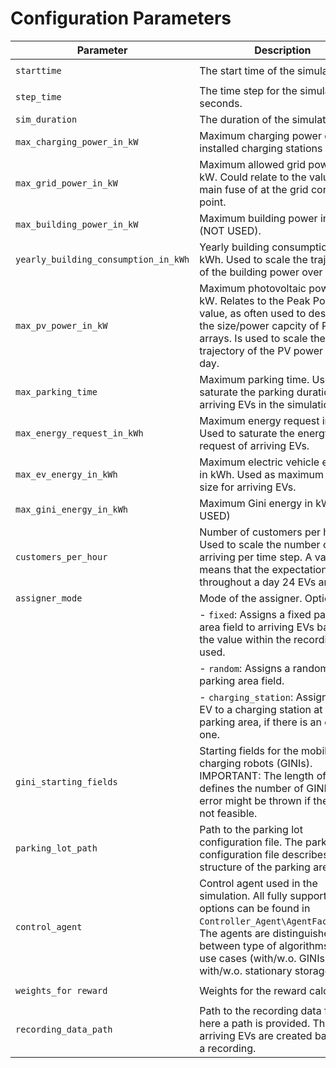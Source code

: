 # Configuration Parameters

| Parameter                          | Description                                                                 | Example Value                          |
|------------------------------------|-----------------------------------------------------------------------------|----------------------------------------|
| `starttime`                        | The start time of the simulation.                                           | `{ "year": 2023, "month": 10, "day": 16, "hour": 0, "minute": 0, "second": 0 }` |
| `step_time`                        | The time step for the simulation in seconds.                                | `300`                                  |
| `sim_duration`                     | The duration of the simulation.                                             | `{ "days": 7, "hours": 0, "minutes": 0, "seconds": 0 }` |
| `max_charging_power_in_kW`         | Maximum charging power of the installed charging stations in kW.                                               | `50`                                   |
| `max_grid_power_in_kW`             | Maximum allowed grid power in kW. Could relate to the value of the main fuse of at the grid connection point.                                                  | `1000`                                 |
| `max_building_power_in_kW`         | Maximum building power in kW (NOT USED).                                               | `500`                                  |
| `yearly_building_consumption_in_kWh`| Yearly building consumption in kWh. Used to scale the trajectory of the building power over a day.                                         | `200000`                               |
| `max_pv_power_in_kW`               | Maximum photovoltaic power in kW. Relates to the Peak Power value, as often used to describe the size/power capcity of PV arrays. Is used to scale the trajectory of the PV power over a day.                                           | `30`                                   |
| `max_parking_time`                 | Maximum parking time. Used to saturate the parking duration of arriving EVs in the simulation.                                                       | `{ "hours": 2, "minutes": 0, "seconds": 0 }` |
| `max_energy_request_in_kWh`        | Maximum energy request in kWh. Used to saturate the energy request of arriving EVs.                                            | `100`                                  |
| `max_ev_energy_in_kWh`             | Maximum electric vehicle energy in kWh. Used as maximum battery size for arriving EVs.                                 | `100`                                  |
| `max_gini_energy_in_kWh`           | Maximum Gini energy in kWh (NOT USED)                                               | `100`                                  |
| `customers_per_hour`               | Number of customers per hour. Used to scale the number of EVs arriving per time step. A value of 1 means that the expectation is that throughout a day 24 EVs arrive.                                               | `1`                                    |
| `assigner_mode`                    | Mode of the assigner. Options are:                                                       | `fixed`                                |
|                                    | - `fixed`: Assigns a fixed parking area field to arriving EVs based on the value within the recording used.                                                        |                                        |
|                                    | - `random`: Assigns a random parking area field.                                                      |                                        |
|                                    | - `charging_station`: Assigns the EV to a charging station at the parking area, if there is an empty one.                |                                        |
| `gini_starting_fields`             | Starting fields for the mobile charging robots (GINIs). IMPORTANT: The length of this list defines the number of GINIs. An error might be thrown if the field is not feasible.                                                   | `[13, 7, 3]`                           |
| `parking_lot_path`                 | Path to the parking lot configuration file. The parking lot configuration file describes the structure of the parking area.                                  | `config\\parking_lot_config\\Benchmark\\Parking_lot_benchmark.txt` |
| `control_agent`                    | Control agent used in the simulation. All fully supported options can be found in `Controller_Agent\AgentFactory.py`. The agents are distinguished between type of algorithms and use cases (with/w.o. GINIs, with/w.o. stationary storage)                                       | `rule_based_agent_one`                 |
| `weights_for reward`               | Weights for the reward calculation.                                         | `{ "weight_not_satisfied": 10, "weight_rejection": 50, "weight_energy_consumption": 1 }` |
| `recording_data_path`              | Path to the recording data file. If here a path is provided. The arriving EVs are created based on a recording.                                             | `config\\traffic_sim_config\\arriving_evs_record_2024-11-17_10-46-31.json` |
